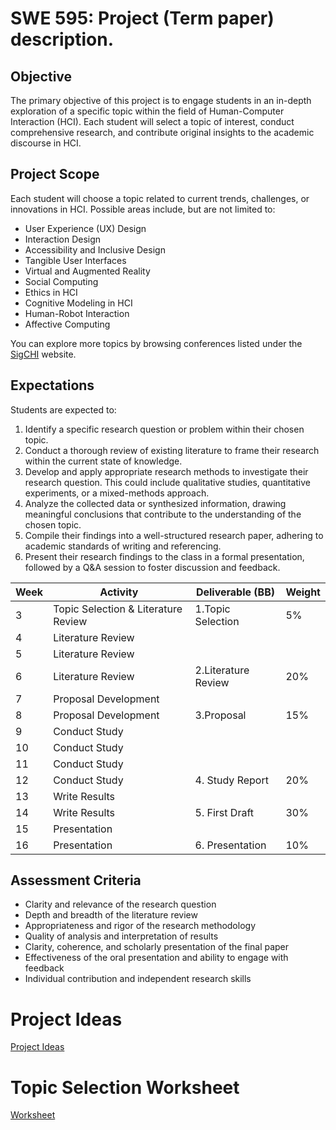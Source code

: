 # SWE 595: Project (Term paper) description.

## Objective
The primary objective of this project is to engage students in an in-depth exploration of a specific topic within the field of Human-Computer Interaction (HCI). Each student will select a topic of interest, conduct comprehensive research, and contribute original insights to the academic discourse in HCI.

## Project Scope
Each student will choose a topic related to current trends, challenges, or innovations in HCI. Possible areas include, but are not limited to:

- User Experience (UX) Design
- Interaction Design
- Accessibility and Inclusive Design
- Tangible User Interfaces
- Virtual and Augmented Reality
- Social Computing
- Ethics in HCI
- Cognitive Modeling in HCI
- Human-Robot Interaction
- Affective Computing

You can explore more topics by browsing conferences listed under the [SigCHI](https://sigchi.org/) website. 

## Expectations
Students are expected to:

1. Identify a specific research question or problem within their chosen topic.
2. Conduct a thorough review of existing literature to frame their research within the current state of knowledge.
3. Develop and apply appropriate research methods to investigate their research question. This could include qualitative studies, quantitative experiments, or a mixed-methods approach.
4. Analyze the collected data or synthesized information, drawing meaningful conclusions that contribute to the understanding of the chosen topic.
5. Compile their findings into a well-structured research paper, adhering to academic standards of writing and referencing.
6. Present their research findings to the class in a formal presentation, followed by a Q&A session to foster discussion and feedback.


| Week | Activity                                     | Deliverable (BB)                        | Weight |
|------|----------------------------------------------|-----------------------------------------|--------
| 3    | Topic Selection & Literature Review          | 1.Topic Selection                       | 5%
| 4    | Literature Review                            |                                         |
| 5    | Literature Review                            |                                         | 
| 6    | Literature Review                            | 2.Literature Review                     | 20%
| 7    | Proposal Development                         |                                         |
| 8    | Proposal Development                         | 3.Proposal                              | 15%
| 9    | Conduct Study                                |                                         |
| 10   | Conduct Study                                |                                         |
| 11   | Conduct Study                                |                                         |
| 12   | Conduct Study                                | 4. Study Report                         | 20%
| 13   | Write Results                                |                                         |
| 14   | Write Results                                | 5. First Draft                          | 30%
| 15   | Presentation                                 |                                         |
| 16   | Presentation                                 | 6. Presentation                         | 10%

## Assessment Criteria
- Clarity and relevance of the research question
- Depth and breadth of the literature review
- Appropriateness and rigor of the research methodology
- Quality of analysis and interpretation of results
- Clarity, coherence, and scholarly presentation of the final paper
- Effectiveness of the oral presentation and ability to engage with feedback
- Individual contribution and independent research skills

# Project Ideas
[Project Ideas](./project_ideas.md)

# Topic Selection Worksheet
[Worksheet](./worksheet.md)
